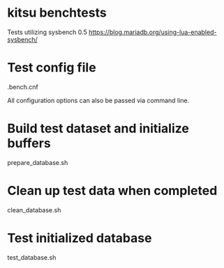 kitsu benchtests
================

Tests utilizing sysbench 0.5 
https://blog.mariadb.org/using-lua-enabled-sysbench/

# Test config file
.bench.cnf

All configuration options can also be passed via command line.  

# Build test dataset and initialize buffers
prepare_database.sh

# Clean up test data when completed
clean_database.sh

# Test initialized database
test_database.sh
